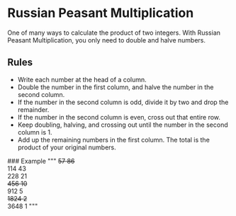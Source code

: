 # Russian Peasant Multiplication
One of many ways to calculate the product of two integers. With Russian Peasant Multiplication, you only need to double and halve numbers. 

## Rules
<ul>
<li>Write each number at the head of a column.</li>
<li>Double the number in the first column, and halve the number in the second column.</li>
<li>If the number in the second column is odd, divide it by two and drop the remainder.</li>
<li>If the number in the second column is even, cross out that entire row.</li>
<li>Keep doubling, halving, and crossing out until the number in the second column is 1.</li>
<li>Add up the remaining numbers in the first column. The total is the product of your original numbers.</li>
</ul>
### Example
"""
<s>57 	 86</s><br>
114 	43 <br>
228 	21 <br>
<s>456 	 10 </s><br>
912 	5 <br>
<s> 1824 	 2 </s><br>
3648 	1 
"""
